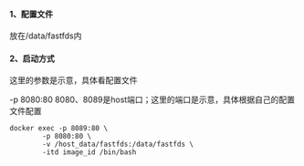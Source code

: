 

#### 1、配置文件
放在/data/fastfds内

#### 2、启动方式
这里的参数是示意，具体看配置文件

-p 8080:80
8080、8089是host端口；这里的端口是示意，具体根据自己的配置文件配置
```
docker exec -p 8089:80 \
	    -p 8080:80 \
 	    -v /host_data/fastfds:/data/fastfds \
 	    -itd image_id /bin/bash
```
